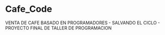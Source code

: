 # Cafe_Code
VENTA DE CAFE BASADO EN PROGRAMADORES - SALVANDO EL CICLO - PROYECTO FINAL DE TALLER DE PROGRAMACION
